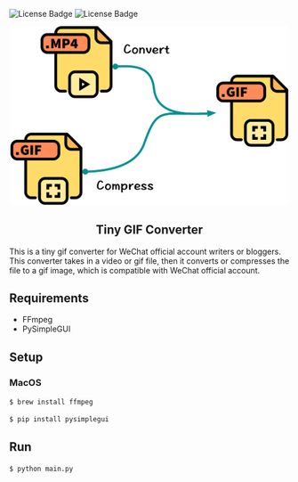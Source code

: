 ![License Badge](https://img.shields.io/pypi/pyversions/py) ![License Badge](https://img.shields.io/hexpm/l/apa?logoColor=green)<br>



<p align="center">
  <img width="500" src="./assets/icon.png">
</p>

<h2 align=center>Tiny GIF Converter</h2>
 
This is a tiny gif converter for WeChat official account writers or bloggers. This converter takes in a video or gif file, then it converts or compresses the file to a gif image, which is compatible with WeChat official account.

## Requirements 

- FFmpeg
- PySimpleGUI

## Setup

### MacOS

```bash
$ brew install ffmpeg
```

```bash
$ pip install pysimplegui
```

## Run

```bash
$ python main.py
```